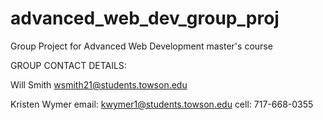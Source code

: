 # advanced_web_dev_group_proj
Group Project for Advanced Web Development master's course

GROUP CONTACT DETAILS:

Will Smith
wsmith21@students.towson.edu

Kristen Wymer
  email: kwymer1@students.towson.edu
  cell: 717-668-0355 
  

